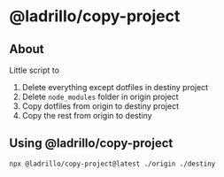 # @ladrillo/copy-project

## About

Little script to

1. Delete everything except dotfiles in destiny project
2. Delete `node_modules` folder in origin project
3. Copy dotfiles from origin to destiny project
4. Copy the rest from origin to destiny

## Using @ladrillo/copy-project

```bash
npx @ladrillo/copy-project@latest ./origin ./destiny
```
